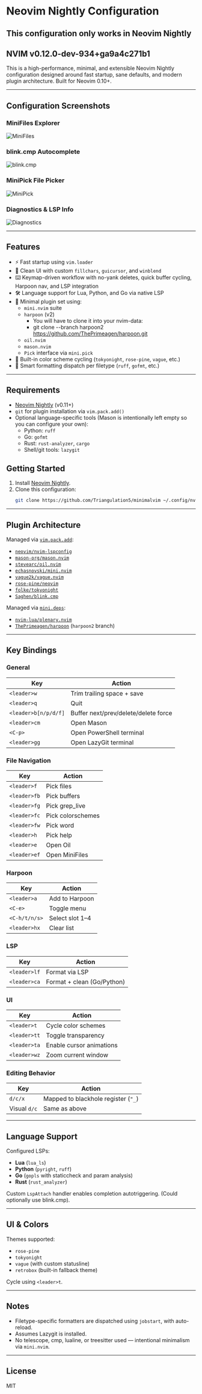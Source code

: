 # Neovim Nightly Configuration
## This configuration only works in Neovim Nightly
## NVIM v0.12.0-dev-934+ga9a4c271b1

This is a high-performance, minimal, and extensible Neovim Nightly configuration designed around fast startup, sane defaults, and modern plugin architecture. Built for Neovim 0.10+.

---

## Configuration Screenshots

### MiniFiles Explorer
![MiniFiles](screenshots/configuration0.png)

### blink.cmp Autocomplete
![blink.cmp](screenshots/configuration1.png)

### MiniPick File Picker
![MiniPick](screenshots/configuration2.png)

### Diagnostics & LSP Info
![Diagnostics](screenshots/configuration3.png)

---

## Features

- ⚡ Fast startup using `vim.loader`
- 🧼 Clean UI with custom `fillchars`, `guicursor`, and `winblend`
- ⌨️ Keymap-driven workflow with no-yank deletes, quick buffer cycling, Harpoon nav, and LSP integration
- 🛠️ Language support for Lua, Python, and Go via native LSP
- 🧩 Minimal plugin set using:
  - `mini.nvim` suite
  - `harpoon` (v2)
    - You will have to clone it into your nvim-data:
    - git clone --branch harpoon2 https://github.com/ThePrimeagen/harpoon.git
  - `oil.nvim`
  - `mason.nvim`
  - `Pick` interface via `mini.pick`
- 🎨 Built-in color scheme cycling (`tokyonight`, `rose-pine`, `vague`, etc.)
- 🧠 Smart formatting dispatch per filetype (`ruff`, `gofmt`, etc.)

---

## Requirements

- [Neovim Nightly](https://neovim.io/download/nightly) (v0.11+)
- `git` for plugin installation via `vim.pack.add()`
- Optional language-specific tools (Mason is intentionally left empty so you can configure your own):
  - Python: `ruff`
  - Go: `gofmt`
  - Rust: `rust-analyzer`, `cargo`
  - Shell/git tools: `lazygit`

## Getting Started

1. Install [Neovim Nightly](https://neovim.io/download/nightly).
2. Clone this configuration:
   ```bash
   git clone https://github.com/Triangulation5/minimalvim ~/.config/nvim
   ```
---

## Plugin Architecture

Managed via [`vim.pack.add`](https://neovim.io/doc/user/repeat.html#vim.pack):

- [`neovim/nvim-lspconfig`](https://github.com/neovim/nvim-lspconfig)
- [`mason-org/mason.nvim`](https://github.com/williamboman/mason.nvim)
- [`stevearc/oil.nvim`](https://github.com/stevearc/oil.nvim)
- [`echasnovski/mini.nvim`](https://github.com/echasnovski/mini.nvim)
- [`vague2k/vague.nvim`](https://github.com/vague2k/vague.nvim)
- [`rose-pine/neovim`](https://github.com/rose-pine/neovim)
- [`folke/tokyonight`](https://github.com/folke/tokyonight.nvim)
- [`Saghen/blink.cmp`](https://github.com/Saghen/blink.cmp)

Managed via [`mini.deps`](https://github.com/echasnovski/mini.deps):

- [`nvim-lua/plenary.nvim`](https://github.com/nvim-lua/plenary.nvim)
- [`ThePrimeagen/harpoon`](https://github.com/ThePrimeagen/harpoon) (`harpoon2` branch)

---

## Key Bindings

### General
| Key                  | Action                               |
|----------------------|--------------------------------------|
| `<leader>w`          | Trim trailing space + save           |
| `<leader>q`          | Quit                                 |
| `<leader>b[n/p/d/f]` | Buffer next/prev/delete/delete force |
| `<leader>cm`         | Open Mason                           |
| `<C-p>`              | Open PowerShell terminal             |
| `<leader>gg`         | Open LazyGit terminal                |

### File Navigation
| Key              | Action                |
|------------------|-----------------------|
| `<leader>f`      | Pick files            |
| `<leader>fb`     | Pick buffers          |
| `<leader>fg`     | Pick grep_live        |
| `<leader>fc`     | Pick colorschemes     |
| `<leader>fw`     | Pick word             |
| `<leader>h`      | Pick help             |
| `<leader>e`      | Open Oil              |
| `<leader>ef`     | Open MiniFiles        |

### Harpoon
| Key              | Action                |
|------------------|-----------------------|
| `<leader>a`      | Add to Harpoon        |
| `<C-e>`          | Toggle menu           |
| `<C-h/t/n/s>`    | Select slot 1–4       |
| `<leader>hx`     | Clear list            |

### LSP
| Key              | Action                     |
|------------------|----------------------------|
| `<leader>lf`     | Format via LSP             |
| `<leader>ca`     | Format + clean (Go/Python) |

### UI
| Key              | Action                     |
|------------------|----------------------------|
| `<leader>t`      | Cycle color schemes        |
| `<leader>tt`     | Toggle transparency        |
| `<leader>ta`     | Enable cursor animations   |
| `<leader>wz`     | Zoom current window        |

### Editing Behavior
| Key              | Action                              |
|------------------|-------------------------------------|
| `d/c/x`          | Mapped to blackhole register (`"_`) |
| Visual `d/c`     | Same as above                       |

---

## Language Support

Configured LSPs:

- **Lua** (`lua_ls`)
- **Python** (`pyright`, `ruff`)
- **Go** (`gopls` with staticcheck and param analysis)
- **Rust** (`rust_analyzer`)

Custom `LspAttach` handler enables completion autotriggering. (Could optionally use blink.cmp).

---

## UI & Colors

Themes supported:

- `rose-pine`
- `tokyonight`
- `vague` (with custom statusline)
- `retrobox` (built-in fallback theme)

Cycle using `<leader>t`.

---

## Notes

- Filetype-specific formatters are dispatched using `jobstart`, with auto-reload.
- Assumes Lazygit is installed.
- No telescope, cmp, lualine, or treesitter used — intentional minimalism via `mini.nvim`.

---

## License

MIT
